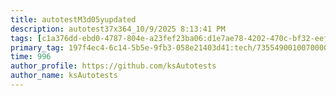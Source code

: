 ```yaml
---
title: autotestM3d05yupdated
description: autotest37x364_10/9/2025 8:13:41 PM
tags: [c1a376dd-ebd0-4787-804e-a23fef23ba06:d1e7ae78-4202-470c-bf32-eef58f395288/9fa7ee94-dd61-4dcb-bd6f-d6fce4c53cf5]
primary_tag: 197f4ec4-6c14-5b5e-9fb3-058e21403d41:tech/73554900100700000996/67838200100800006287
time: 996
author_profile: https://github.com/ksAutotests
author_name: ksAutotests
---
```

